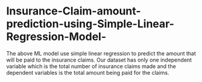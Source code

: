 # Insurance-Claim-amount-prediction-using-Simple-Linear-Regression-Model-
The above ML model use simple linear regression to predict the amount that will be paid to the insurance claims. Our dataset has only one independent variable which is the total number of insurance claims made and the dependent variables is the total amount being paid for the claims. 
